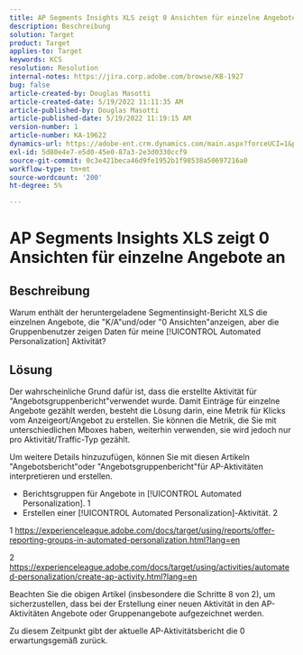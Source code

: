 ```yaml
---
title: AP Segments Insights XLS zeigt 0 Ansichten für einzelne Angebote an
description: Beschreibung
solution: Target
product: Target
applies-to: Target
keywords: KCS
resolution: Resolution
internal-notes: https://jira.corp.adobe.com/browse/KB-1927
bug: false
article-created-by: Douglas Masotti
article-created-date: 5/19/2022 11:11:35 AM
article-published-by: Douglas Masotti
article-published-date: 5/19/2022 11:19:15 AM
version-number: 1
article-number: KA-19622
dynamics-url: https://adobe-ent.crm.dynamics.com/main.aspx?forceUCI=1&pagetype=entityrecord&etn=knowledgearticle&id=b14ad66f-64d7-ec11-a7b5-000d3a3add22
exl-id: 5d80e4e7-e5d0-45e0-87a3-2e3d0330ccf9
source-git-commit: 0c3e421beca46d9fe1952b1f98538a50697216a0
workflow-type: tm+mt
source-wordcount: '200'
ht-degree: 5%

---
```


# AP Segments Insights XLS zeigt 0 Ansichten für einzelne Angebote an

## Beschreibung


Warum enthält der heruntergeladene Segmentinsight-Bericht XLS die einzelnen Angebote, die &quot;K/A&quot;und/oder &quot;0 Ansichten&quot;anzeigen, aber die Gruppenbenutzer zeigen Daten für meine [!UICONTROL Automated Personalization] Aktivität?


## Lösung


Der wahrscheinliche Grund dafür ist, dass die erstellte Aktivität für &quot;Angebotsgruppenbericht&quot;verwendet wurde. Damit Einträge für einzelne Angebote gezählt werden, besteht die Lösung darin, eine Metrik für Klicks vom Anzeigeort/Angebot zu erstellen. Sie können die Metrik, die Sie mit unterschiedlichen Mboxes haben, weiterhin verwenden, sie wird jedoch nur pro Aktivität/Traffic-Typ gezählt.

Um weitere Details hinzuzufügen, können Sie mit diesen Artikeln &quot;Angebotsbericht&quot;oder &quot;Angebotsgruppenbericht&quot;für AP-Aktivitäten interpretieren und erstellen.
- Berichtsgruppen für Angebote in [!UICONTROL Automated Personalization]. 1
- Erstellen einer [!UICONTROL Automated Personalization]-Aktivität. 2

1 https://experienceleague.adobe.com/docs/target/using/reports/offer-reporting-groups-in-automated-personalization.html?lang=en

2 https://experienceleague.adobe.com/docs/target/using/activities/automated-personalization/create-ap-activity.html?lang=en

Beachten Sie die obigen Artikel (insbesondere die Schritte 8 von 2), um sicherzustellen, dass bei der Erstellung einer neuen Aktivität in den AP-Aktivitäten Angebote oder Gruppenangebote aufgezeichnet werden.

Zu diesem Zeitpunkt gibt der aktuelle AP-Aktivitätsbericht die 0 erwartungsgemäß zurück.
